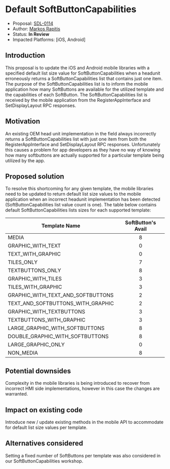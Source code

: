 # Default SoftButtonCapabilities

* Proposal: [SDL-0114](0114-default-softbuttoncapabilities.md)
* Author: [Markos Rapitis](https://github.com/mrapitis) 
* Status: **In Review**
* Impacted Platforms: [iOS, Android]

## Introduction

This proposal is to update the iOS and Android mobile libraries with a specified default list size value for SoftButtonCapabilities when a headunit erroneously returns a SoftButtonCapabilities list that contains just one item.  The purpose of the SoftButtonCapabilities list is to inform the mobile application how many SoftButtons are available for the utilized template and the capabilities of each SoftButton. The  SoftButtonCapabilities list is received by the mobile application from the RegisterAppInterface and SetDisplayLayout RPC responses.

## Motivation

An existing OEM head unit implementation in the field always incorrectly returns a SoftButtonCapabilities list with just one item from both the RegisterAppInterface and SetDisplayLayout RPC responses.  Unfortunately this causes a problem for app developers as they have no way of knowing how many softbuttons are actually supported for a particular template being utilized by the app.  

## Proposed solution
To resolve this shortcoming for any given template, the mobile libraries need to be updated to return default list size values to the mobile application when an incorrect headunit implementation has been detected (SoftButtonCapabilities list value count is one). The table below contains default SoftButtonCapabilities lists sizes for each supported template:

| Template Name                      | SoftButton's Avail |
| ---------------------------------- |:--------:|
| MEDIA                              | 8    |
| GRAPHIC_WITH_TEXT                  | 0    |
| TEXT_WITH_GRAPHIC                  | 0    |
| TILES_ONLY                         | 7    |
| TEXTBUTTONS_ONLY                   | 8    |
| GRAPHIC_WITH_TILES                 | 3    |
| TILES_WITH_GRAPHIC                 | 3    |
| GRAPHIC_WITH_TEXT_AND_SOFTBUTTONS  | 2    |
| TEXT_AND_SOFTBUTTONS_WITH_GRAPHIC  | 2    |
| GRAPHIC_WITH_TEXTBUTTONS           | 3    |
| TEXTBUTTONS_WITH_GRAPHIC           | 3    |
| LARGE_GRAPHIC_WITH_SOFTBUTTONS     | 8    |
| DOUBLE_GRAPHIC_WITH_SOFTBUTTONS    | 8    |
| LARGE_GRAPHIC_ONLY                 | 0    |
| NON_MEDIA                          | 8    |

## Potential downsides
Complexity in the mobile libraries is being introduced to recover from incorrect HMI side implementations, however in this case the changes are warranted.

## Impact on existing code
Introduce new / update existing methods in the mobile API to accommodate for default list size values per template.

## Alternatives considered
Setting a fixed number of SoftButtons per template was also considered in our SoftButtonCapabilities workshop.
